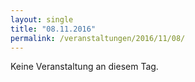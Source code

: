 ```yaml
---
layout: single
title: "08.11.2016"
permalink: /veranstaltungen/2016/11/08/
---
```


Keine Veranstaltung an diesem Tag.
